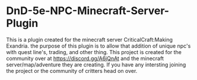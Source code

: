 # DnD-5e-NPC-Minecraft-Server-Plugin
This is a plugin created for the minecraft server CriticalCraft:Making Exandria. the purpose of this plugin is to allow that addition of unique npc's with quest line's, trading, and other thing. This project is created for the community over at https://discord.gg/A6jQnAt and the minecraft server/map/adventure they are creating. If you have any intersting joining the project or the community of critters head on over.
